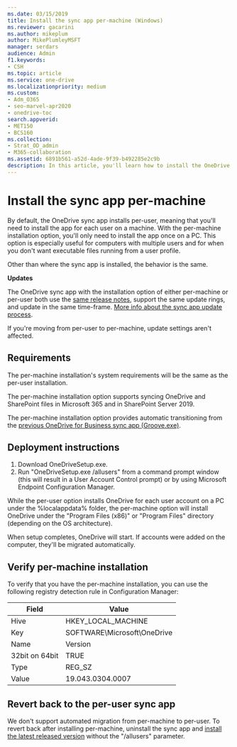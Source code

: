```yaml
---
ms.date: 03/15/2019
title: Install the sync app per-machine (Windows)
ms.reviewer: gacarini
ms.author: mikeplum
author: MikePlumleyMSFT
manager: serdars
audience: Admin
f1.keywords:
- CSH
ms.topic: article
ms.service: one-drive
ms.localizationpriority: medium
ms.custom:
- Adm_O365
- seo-marvel-apr2020
- onedrive-toc
search.appverid:
- MET150
- BCS160
ms.collection:
- Strat_OD_admin
- M365-collaboration
ms.assetid: 6891b561-a52d-4ade-9f39-b492285e2c9b
description: In this article, you'll learn how to install the OneDrive sync app once for a Windows PC with multiple users.
---
```


# Install the sync app per-machine

By default, the OneDrive sync app installs per-user, meaning that you'll need to install the app for each user on a machine. With the per-machine installation option, you'll only need to install the app once on a PC. This option is especially useful for computers with multiple users and for when you don't want executable files running from a user profile.

Other than where the sync app is installed, the behavior is the same.

**Updates**

The OneDrive sync app with the installation option of either per-machine or per-user both use the [same release notes](https://support.office.com/article/845dcf18-f921-435e-bf28-4e24b95e5fc0), support the same update rings, and update in the same time-frame. [More info about the sync app update process](sync-client-update-process.md).

If you're moving from per-user to per-machine, update settings aren't affected.

## Requirements

The per-machine installation's system requirements will be the same as the per-user installation.

The per-machine installation option supports syncing OneDrive and SharePoint files in Microsoft 365 and in SharePoint Server 2019.

The  per-machine installation option provides automatic transitioning from the [previous OneDrive for Business sync app (Groove.exe)](transition-from-previous-sync-client.md).

## Deployment instructions

1. Download OneDriveSetup.exe.
2. Run "OneDriveSetup.exe /allusers" from a command prompt window (this will result in a User Account Control prompt) or by using Microsoft Endpoint Configuration Manager.

While the per-user option installs OneDrive for each user account on a PC under the %localappdata% folder, the per-machine option will install OneDrive under the "Program Files (x86)" or "Program Files" directory (depending on the OS architecture).

When setup completes, OneDrive will start. If accounts were added on the computer, they'll be migrated automatically.

## Verify per-machine installation

To verify that you have the per-machine installation, you can use the following registry detection rule in Configuration Manager:

|Field|Value|
|---|---|
|Hive|HKEY_LOCAL_MACHINE|
|Key|SOFTWARE\Microsoft\OneDrive|
|Name|Version|
|32bit on 64bit| TRUE|
|Type|REG_SZ|
|Value|19.043.0304.0007|

## Revert back to the per-user sync app

We don't support automated migration from per-machine to per-user. To revert back after installing per-machine, uninstall the sync app and [install the latest released version](https://go.microsoft.com/fwlink/?linkid=844652) without the "/allusers" parameter.

